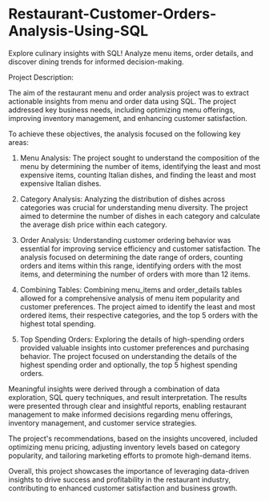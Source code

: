 # Restaurant-Customer-Orders-Analysis-Using-SQL
Explore culinary insights with SQL! Analyze menu items, order details, and discover dining trends for informed decision-making.

Project Description:

The aim of the restaurant menu and order analysis project was to extract actionable insights from menu and order data using SQL. The project addressed key business needs, including optimizing menu offerings, improving inventory management, and enhancing customer satisfaction.

To achieve these objectives, the analysis focused on the following key areas:

1. Menu Analysis: The project sought to understand the composition of the menu by determining the number of items, identifying the least and most expensive items, counting Italian dishes, and finding the least and most expensive Italian dishes.

2. Category Analysis: Analyzing the distribution of dishes across categories was crucial for understanding menu diversity. The project aimed to determine the number of dishes in each category and calculate the average dish price within each category.

3. Order Analysis: Understanding customer ordering behavior was essential for improving service efficiency and customer satisfaction. The analysis focused on determining the date range of orders, counting orders and items within this range, identifying orders with the most items, and determining the number of orders with more than 12 items.

4. Combining Tables: Combining menu_items and order_details tables allowed for a comprehensive analysis of menu item popularity and customer preferences. The project aimed to identify the least and most ordered items, their respective categories, and the top 5 orders with the highest total spending.

5. Top Spending Orders: Exploring the details of high-spending orders provided valuable insights into customer preferences and purchasing behavior. The project focused on understanding the details of the highest spending order and optionally, the top 5 highest spending orders.

Meaningful insights were derived through a combination of data exploration, SQL query techniques, and result interpretation. The results were presented through clear and insightful reports, enabling restaurant management to make informed decisions regarding menu offerings, inventory management, and customer service strategies.

The project's recommendations, based on the insights uncovered, included optimizing menu pricing, adjusting inventory levels based on category popularity, and tailoring marketing efforts to promote high-demand items.

Overall, this project showcases the importance of leveraging data-driven insights to drive success and profitability in the restaurant industry, contributing to enhanced customer satisfaction and business growth.
